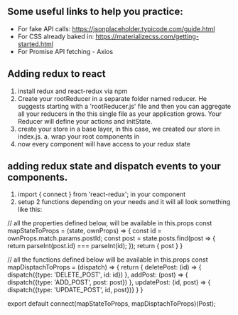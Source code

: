 ## Some useful links to help you practice:

* For fake API calls: https://jsonplaceholder.typicode.com/guide.html
* For CSS already baked in: https://materializecss.com/getting-started.html
* For Promise API fetching - Axios

## Adding redux to react
1. install redux and react-redux via npm
2. Create your rootReducer in a separate folder named reducer. He suggests starting with a 
'rootReducer.js' file and then you can aggregate all your reducers in the this single file as your
application grows. Your Reducer will define your actions and initState.
3. create your store in a base layer, in this case, we created our store in index.js.
    a. wrap your root components in <Provider store={store}>
4. now every component will have access to your redux state

## adding redux state and dispatch events to your components.
1. import { connect } from 'react-redux'; in your component
2. setup 2 functions depending on your needs and it will all look something like this:

// all the properties defined below, will be available in this.props
const mapStateToProps = (state, ownProps) => {
    const id = ownProps.match.params.postId;
    const post = state.posts.find(post => {
        return parseInt(post.id) === parseInt(id);
    });
    return {
        post
    }
}

// all the functions defined below will be available in this.props
const mapDisptachToProps = (dispatch) => {
    return {
        deletePost: (id) => { dispatch({type: 'DELETE_POST', id: id}) },
        addPost: (post) => { dispatch({type: 'ADD_POST', post: post}) },
        updatePost: (id, post) => { dispatch({type: 'UPDATE_POST', id, post})} 
    }
}

export default connect(mapStateToProps, mapDisptachToProps)(Post);